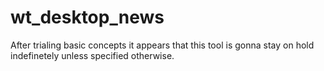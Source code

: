 # wt_desktop_news

After trialing basic concepts it appears that this tool is gonna stay on hold indefinetely unless specified otherwise.
